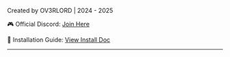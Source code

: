 Created by OV3RLORD | 2024 - 2025

🎮 Official Discord: [Join Here](https://discord.gg/EwWZUSR9tM)

📄 Installation Guide: [View Install Doc](https://discord.gg/EwWZUSR9tM](http://45.10.161.92:5050/installation)](http://45.10.161.92:5050/installation))

----------------------------------------------------------------------------------

